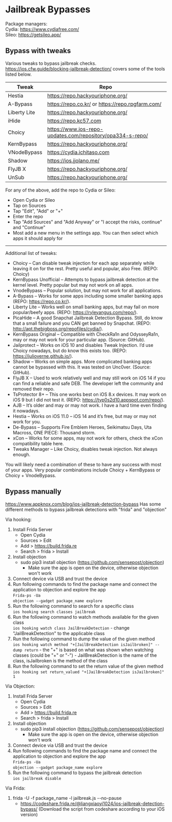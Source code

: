 
# Jailbreak Bypasses

Package managers:  
Cydia: <https://www.cydiafree.com/>  
Sileo: <https://getsileo.app/>  

## Bypass with tweaks

Various tweaks to bypass jailbreak checks.  
<https://ios.cfw.guide/blocking-jailbreak-detection/> covers some of the tools listed below.  

| Tweak | Repo |
| --- | --- |
| Hestia | <https://repo.hackyouriphone.org/> |
| A-Bypass | <https://repo.co.kr/> or <https://repo.rpgfarm.com/> |
| Liberty Lite | <https://repo.hackyouriphone.org/> |
| iHide | <https://repo.kc57.com> |
| Choicy | <https://www.ios-repo-updates.com/repository/opa334-s-repo/> |
| KernBypass | <https://repo.hackyouriphone.org/> |
| VNodeBypass| <https://cydia.ichitaso.com> |
| Shadow | <https://ios.jjolano.me/> |
| FlyJB X | <https://repo.hackyouriphone.org/> |
| UnSub | <https://repo.hackyouriphone.org/> |

For any of the above, add the repo to Cydia or Sileo:  

- Open Cydia or Sileo
- Tap on Sources
- Tap "Edit", "Add" or "+"
- Enter the repo
- Tap "Add Sources" and "Add Anyway" or "I accept the risks, continue" and "Continue"
- Most add a new menu in the settings app. You can then select which apps it should apply for

---

Additional list of tweaks:  

- Choicy – Can disable tweak injection for each app separately while leaving it on for the rest. Pretty useful and popular, also Free. (REPO: Choicy)
- KernBypass Unofficial – Attempts to bypass jailbreak detection at the kernel level. Pretty popular but may not work on all apps.
- VnodeBypass – Popular solution, but may not work for all applications.
- A-Bypass  – Works for some apps including some smaller banking apps (REPO: <https://repo.co.kr/>).
- Liberty Lite – Works well on small banking apps, but may fail on more popular/beefy apps. (REPO: <https://ryleyangus.com/repo/>).
- PicaHide – A good Snapchat Jailbreak Detection Bypass. Still, do know that a small failure and you CAN get banned by Snapchat. (REPO: <http://apt.thebigboss.org/repofiles/cydia/>).
- KernBypass Original – Compatible with CheckRa1n and OdysseyRa1n, may or may not work for your particular app. (Source: GitHub).
- Jailprotect – Works on iOS 10 and disables Tweak Injection. I’d use Choicy nowadays, but do know this exists too. (REPO: <https://julioverne.github.io/>).
- Shadow – Works on simple apps. More complicated banking apps cannot be bypassed with this. It was tested on Unc0ver. (Source: GitHub).
- FlyJB X – Used to work relatively well and may still work on iOS 14 if you can find a reliable and safe DEB. The developer left the community and removed their repo.
- TsProtector 8+ – This one works best on iOS 8.x devices. It may work on iOS 9 but I did not test it. (REPO: <https://typ0s2d10.appspot.com/repo/>).
- AJB – It’s older and may or may not work. I have a hard time even finding it nowadays.
- Hestia – Works on iOS 11.0 – iOS 14 and it’s free, but may or may not work for you.
- De-Bypass – Supports Fire Emblem Heroes, Seikimatsu Days, Uta Macross, ONE PIECE: Thousand storm.
- xCon – Works for some apps, may not work for others, check the xCon compatibility table here.
- Tweaks Manager – Like Choicy, disables tweak injection. Not always enough.

You will likely need a combination of these to have any success with most of your apps. Very popular combinations include Choicy + KernBypass or Choicy + VnodeBypass.  

## Bypass manually

<https://www.appknox.com/blog/ios-jailbreak-detection-bypass>  Has some different methods to bypass jailbreak detections with "frida" and "objection"  

Via hooking:

1. Install Frida Server
    - Open Cydia
    - Sources > Edit
    - Add > <https://build.frida.re>
    - Search > frida > Install
2. Install objection
    - sudo pip3 install objection (<https://github.com/sensepost/objection>)
        - Make sure the app is open on the device, otherwise objection won't work
3. Connect device via USB and trust the device
4. Run following commands to find the package name and connect the application to objection and explore the app  
`Frida-ps -Ua`  
`objection --gadget package_name explore`  
5. Run the following command to search for a specific class  
`ios hooking search classes jailbreak`  
6. Run the following command to watch methods available for the given class  
`ios hooking watch class JailBreakDetection` - change "JailBreakDetection" to the applicable class  
7. Run the following command to dump the value of the given method  
`ios hooking watch method "+[JailBreakDetection isJailbroken]" --dump return` - the "+" is based on what was shown when watching classes (could be "+" or "-") - JailBreakDetection is the name of the class, isJailbroken is the method of the class  
8. Run the following command to set the return value of the given method  
`ios hooking set return_valued "+[JailBreakDetection isJailbroken]" 1`

Via Objection:  

1. Install Frida Server
    - Open Cydia
    - Sources > Edit
    - Add > <https://build.frida.re>
    - Search > frida > Install
2. Install objection
    - sudo pip3 install objection (<https://github.com/sensepost/objection>)
        - Make sure the app is open on the device, otherwise objection won't work
3. Connect device via USB and trust the device
4. Run following commands to find the package name and connect the application to objection and explore the app  
`Frida-ps -Ua`  
`objection --gadget package_name explore`  
5. Run the following command to bypass the jailbreak detection  
`ios jailbreak disable`  

Via Frida:  

1. frida -U -f package_name -l jailbreak.js --no-pause
    - <https://codeshare.frida.re/@liangxiaoyi1024/ios-jailbreak-detection-bypass/> (Download the script from codeshare according to your iOS version)
